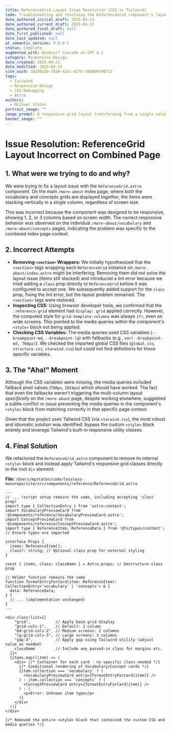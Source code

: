 ```yaml
---
title: ReferenceGrid Layout Issue Resolution (CSS vs Tailwind)
lede: Troubleshooting and resolving the ReferenceGrid component's layout issue—switching from custom CSS/media queries to Tailwind utilities for robust responsive grids.
date_authored_initial_draft: 2025-04-13
date_authored_current_draft: 2025-04-23
date_authored_final_draft: null
date_first_published: null
date_last_updated: null
at_semantic_version: 0.0.0.1
status: Complete
augmented_with: Windsurf Cascade on GPT 4.1
category: Responsive-Design
date_created: 2025-04-21
date_modified: 2025-04-23
site_uuid: 3820921b-f828-42ac-827b-38696bf09713
tags:
  - Tailwind
  - Responsive-Design
  - CSS-Debugging
  - Astro
authors:
  - Michael Staton
portrait_image: ""
image_prompt: A responsive grid layout transforming from a single column to multiple columns, with Tailwind CSS utility classes and code overlays, all in a clean, modern UI style.
banner_image: ""
---
```


# Issue Resolution: ReferenceGrid Layout Incorrect on Combined Page

## 1. What were we trying to do and why?

We were trying to fix a layout issue with the `ReferenceGrid.astro` component. On the main `/more-about` index page, where both the vocabulary and concepts grids are displayed together, the items were stacking vertically in a single column, regardless of screen size.

This was incorrect because the component was designed to be responsive, showing 1, 2, or 3 columns based on screen width. The correct responsive behavior *was* observed on the individual `/more-about/vocabulary` and `/more-about/concepts` pages, indicating the problem was specific to the combined index page context.

## 2. Incorrect Attempts

*   **Removing `<section>` Wrappers:** We initially hypothesized that the `<section>` tags wrapping each `ReferenceGrid` instance on `/more-about/index.astro` might be interfering. Removing them did not solve the layout issue (items still stacked) and introduced a lint error because we tried adding a `class` prop directly to `ReferenceGrid` before it was configured to accept one. We subsequently added support for the `class` prop, fixing the lint error, but the layout problem remained. The `<section>` tags were restored.
*   **Inspecting CSS:** Using browser developer tools, we confirmed that the `.reference-grid` element had `display: grid` applied correctly. However, the computed style for `grid-template-columns` was always `1fr`, even on wide screens. This pointed to the media queries within the component's `<style>` block not being applied.
*   **Checking CSS Variables:** The media queries used CSS variables (`--breakpoint-md`, `--breakpoint-lg`) with fallbacks (e.g., `var(--breakpoint-md, 768px)`). We checked the imported global CSS files (`global.css`, `structure.css`, `starwind.css`) but could not find definitions for these specific variables.

## 3. The "Aha!" Moment

Although the CSS variables were missing, the media queries included fallback pixel values (`768px`, `1024px`) which *should* have worked. The fact that even the fallbacks weren't triggering the multi-column layout *specifically* on the `/more-about` page, despite working elsewhere, suggested a subtle conflict or issue preventing the media queries in the component's `<style>` block from matching correctly in that specific page context.

Given that the project uses Tailwind CSS (via `starwind.css`), the most robust and idiomatic solution was identified: bypass the custom `<style>` block entirely and leverage Tailwind's built-in responsive utility classes.

## 4. Final Solution

We refactored the `ReferenceGrid.astro` component to remove its internal `<style>` block and instead apply Tailwind's responsive grid classes directly to the root `div` element:

**File:** `/Users/mpstaton/code/lossless-monorepo/site/src/components/reference/ReferenceGrid.astro`

```astro
---
// ... (script setup remains the same, including accepting 'class' prop)
import type { CollectionEntry } from 'astro:content';
import VocabularyPreviewCard from '@components/reference/VocabularyPreviewCard.astro';
import ConceptPreviewCard from '@components/reference/ConceptPreviewCard.astro';
import type { ReferenceItem, ReferenceData } from '@ts/types/content'; // Ensure types are imported

interface Props {
  items: ReferenceItem[];
  class?: string; // Optional class prop for external styling
}

const { items, class: className } = Astro.props; // Destructure class prop

// Helper function remains the same
function formatEntryForCard(item: ReferenceItem): CollectionEntry<'vocabulary' | 'concepts'> & {
  data: ReferenceData;
} {
  // ... (implementation unchanged)
}
---

<div class:list={[
    "grid",           // Apply base grid display
    "grid-cols-1",    // Default: 1 column
    "md:grid-cols-2", // Medium screens: 2 columns
    "lg:grid-cols-3", // Large screens: 3 columns
    "gap-4",          // Apply gap using Tailwind utility (adjust value as needed)
    className         // Include any passed-in class for margins etc.
  ]}>
  {items.map((item) => (
    <div> {/* Container for each card - no specific class needed */}
      {/* Conditional rendering of Vocabulary/Concept cards */}
      {item.collection === 'vocabulary' ? (
        <VocabularyPreviewCard entry={formatEntryForCard(item)} />
      ) : item.collection === 'concepts' ? (
        <ConceptPreviewCard entry={formatEntryForCard(item)} />
      ) : (
        <p>Error: Unknown item type</p>
      )}
    </div>
  ))}
</div>

{/* Removed the entire <style> block that contained the custom CSS and media queries */}
